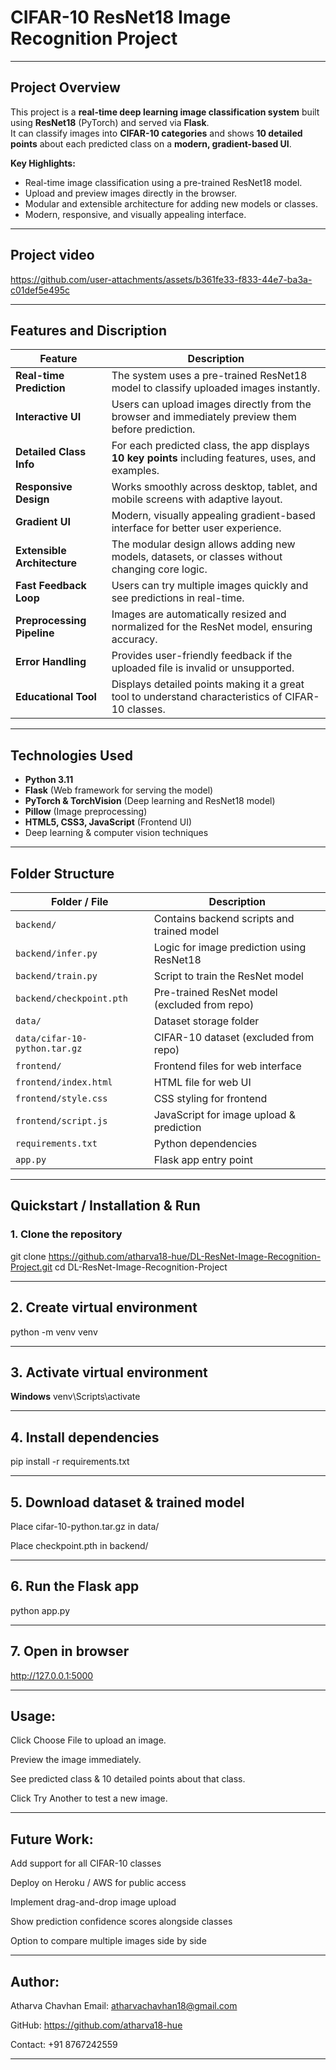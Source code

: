 # CIFAR-10 ResNet18 Image Recognition Project

---

## **Project Overview**
This project is a **real-time deep learning image classification system** built using **ResNet18** (PyTorch) and served via **Flask**.  
It can classify images into **CIFAR-10 categories** and shows **10 detailed points** about each predicted class on a **modern, gradient-based UI**.

**Key Highlights:**
- Real-time image classification using a pre-trained ResNet18 model.
- Upload and preview images directly in the browser.
- Modular and extensible architecture for adding new models or classes.
- Modern, responsive, and visually appealing interface.

--------------------------------------------
## Project video
https://github.com/user-attachments/assets/b361fe33-f833-44e7-ba3a-c01def5e495c

----------------------------
## Features and Discription

| **Feature**                 | **Description**                                                                                      |
| --------------------------- | ---------------------------------------------------------------------------------------------------- |
| **Real-time Prediction**    | The system uses a pre-trained ResNet18 model to classify uploaded images instantly.                  |
| **Interactive UI**          | Users can upload images directly from the browser and immediately preview them before prediction.    |
| **Detailed Class Info**     | For each predicted class, the app displays **10 key points** including features, uses, and examples. |
| **Responsive Design**       | Works smoothly across desktop, tablet, and mobile screens with adaptive layout.                      |
| **Gradient UI**             | Modern, visually appealing gradient-based interface for better user experience.                      |
| **Extensible Architecture** | The modular design allows adding new models, datasets, or classes without changing core logic.       |
| **Fast Feedback Loop**      | Users can try multiple images quickly and see predictions in real-time.                              |
| **Preprocessing Pipeline**  | Images are automatically resized and normalized for the ResNet model, ensuring accuracy.             |
| **Error Handling**          | Provides user-friendly feedback if the uploaded file is invalid or unsupported.                      |
| **Educational Tool**        | Displays detailed points making it a great tool to understand characteristics of CIFAR-10 classes.   |

-------------------------------------------------

## **Technologies Used**
- **Python 3.11**  
- **Flask** (Web framework for serving the model)  
- **PyTorch & TorchVision** (Deep learning and ResNet18 model)  
- **Pillow** (Image preprocessing)  
- **HTML5, CSS3, JavaScript** (Frontend UI)  
- Deep learning & computer vision techniques  

---

## **Folder Structure**

| **Folder / File**          | **Description**                                     |
|----------------------------|-----------------------------------------------------|
| `backend/`                 | Contains backend scripts and trained model          |
| `backend/infer.py`         | Logic for image prediction using ResNet18           |
| `backend/train.py`         | Script to train the ResNet model                    |
| `backend/checkpoint.pth`   | Pre-trained ResNet model (excluded from repo)       |
| `data/`                    | Dataset storage folder                              |
| `data/cifar-10-python.tar.gz` | CIFAR-10 dataset (excluded from repo)            |
| `frontend/`                | Frontend files for web interface                    |
| `frontend/index.html`      | HTML file for web UI                                |
| `frontend/style.css`       | CSS styling for frontend                            |
| `frontend/script.js`       | JavaScript for image upload & prediction            |
| `requirements.txt`         | Python dependencies                                 |
| `app.py`                   | Flask app entry point                               |

-----------------------------------------

## **Quickstart / Installation & Run**

### **1. Clone the repository**
git clone https://github.com/atharva18-hue/DL-ResNet-Image-Recognition-Project.git
cd DL-ResNet-Image-Recognition-Project

----------------------------------------------
## 2. Create virtual environment
python -m venv venv

--------------------------------------

## 3. Activate virtual environment
**Windows**
venv\Scripts\activate

--------------------------------------------

## 4. Install dependencies
pip install -r requirements.txt

-------------------------------------------------

## 5. Download dataset & trained model

Place cifar-10-python.tar.gz in data/

Place checkpoint.pth in backend/

------------------------------------------

## 6. Run the Flask app
python app.py

------------------------------

## 7. Open in browser
http://127.0.0.1:5000

--------------------------------------------------

## Usage:

Click Choose File to upload an image.

Preview the image immediately.

See predicted class & 10 detailed points about that class.

Click Try Another to test a new image.

------------------------------------------------------

## Future Work:
Add support for all CIFAR-10 classes

Deploy on Heroku / AWS for public access

Implement drag-and-drop image upload

Show prediction confidence scores alongside classes

Option to compare multiple images side by side

-------------------------------------

## Author:

Atharva Chavhan
Email: atharvachavhan18@gmail.com

GitHub: https://github.com/atharva18-hue

Contact: +91 8767242559

-------------------------------
